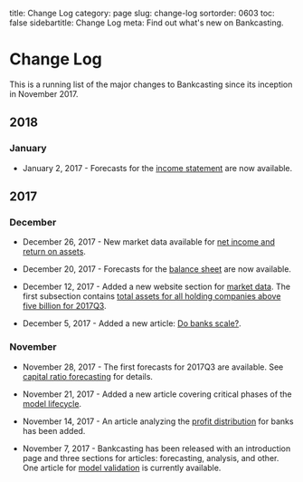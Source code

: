 title: Change Log
category: page
slug: change-log
sortorder: 0603
toc: false
sidebartitle: Change Log
meta: Find out what's new on Bankcasting.

# Change Log
This is a running list of the major changes to Bankcasting since its inception in November 2017. 

## 2018

### January

* January 2, 2017 - Forecasts for the <a href="/income-statement-forecasting.html">income statement</a> are now available.

## 2017

### December

* December 26, 2017 - New market data available for <a href="/net-income-data.html">net income and return on assets</a>.

* December 20, 2017 - Forecasts for the <a href="/balance-sheet-forecasting.html">balance sheet</a> are now available.

* December 12, 2017 - Added a new website section for <a href="/market-data.html">market data</a>. The first subsection contains <a href="/total-asset-data.html">total assets for all holding companies above five billion for 2017Q3</a>.

* December 5, 2017 - Added a new article: <a href="/do-banks-scale.html">Do banks scale?</a>.

### November

* November 28, 2017 - The first forecasts for 2017Q3 are available. See <a href="/capital-ratio-forecasting.html">capital ratio forecasting</a> for details.

* November 21, 2017 - Added a new article covering critical phases of the <a href="/model-lifecycle.html">model lifecycle</a>.

* November 14, 2017 - An article analyzing the <a href="/profit-distribution.html">profit distribution</a> for banks has been added.

* November 7, 2017 - Bankcasting has been released with an introduction page and three sections for articles: forecasting, analysis, and other. One article for <a href="/model-validation.html">model validation</a> is currently available.